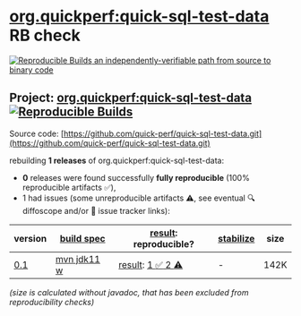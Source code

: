 [org.quickperf:quick-sql-test-data](https://central.sonatype.com/artifact/org.quickperf/quick-sql-test-data/versions) RB check
=======

[![Reproducible Builds](https://reproducible-builds.org/images/logos/rb.svg) an independently-verifiable path from source to binary code](https://reproducible-builds.org/)

## Project: [org.quickperf:quick-sql-test-data](https://central.sonatype.com/artifact/org.quickperf/quick-sql-test-data/versions) [![Reproducible Builds](https://img.shields.io/endpoint?url=https://raw.githubusercontent.com/jvm-repo-rebuild/reproducible-central/master/content/org/quickperf/quick-sql-test-data/badge.json)](https://github.com/jvm-repo-rebuild/reproducible-central/blob/master/content/org/quickperf/quick-sql-test-data/README.md)

Source code: [https://github.com/quick-perf/quick-sql-test-data.git](https://github.com/quick-perf/quick-sql-test-data.git)

rebuilding **1 releases** of org.quickperf:quick-sql-test-data:
- **0** releases were found successfully **fully reproducible** (100% reproducible artifacts :white_check_mark:),
- 1 had issues (some unreproducible artifacts :warning:, see eventual :mag: diffoscope and/or :memo: issue tracker links):

| version | [build spec](/BUILDSPEC.md) | [result](https://reproducible-builds.org/docs/jvm/): reproducible? | [stabilize](https://github.com/google/oss-rebuild/blob/main/cmd/stabilize/README.md) | size |
| -- | --------- | ------ | ------ | -- |
| [0.1](https://central.sonatype.com/artifact/org.quickperf/quick-sql-test-data/0.1/pom) | [mvn jdk11 w](quick-sql-test-data-0.1.buildspec) | [result](quick-sql-test-data-0.1.buildinfo): [1 :white_check_mark:  2 :warning:](quick-sql-test-data-0.1.buildcompare) | - | 142K |

<i>(size is calculated without javadoc, that has been excluded from reproducibility checks)</i>
